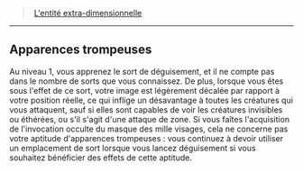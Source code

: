 ﻿---
!Generic
Id: warlock_extradimensional_hd.md#apparences-trompeuses
ParentLink: warlock_extradimensional_hd.md#lentité-extra-dimensionnelle
Name: Apparences trompeuses
ParentName: L'entité extra-dimensionnelle
NameLevel: 2
---
> [L'entité extra-dimensionnelle](hd_warlock_extradimensional.md)

---

## Apparences trompeuses

Au niveau 1, vous apprenez le sort de déguisement, et il ne compte pas dans le nombre de sorts que vous connaissez. De plus, lorsque vous êtes sous l'effet de ce sort, votre image est légèrement décalée par rapport à votre position réelle, ce qui inflige un désavantage à toutes les créatures qui vous attaquent, sauf si elles sont capables de voir les créatures invisibles ou éthérées, ou s'il s'agit d'une attaque de zone. Si vous faîtes l'acquisition de l'invocation occulte du masque des mille visages, cela ne concerne pas votre aptitude d'apparences trompeuses : vous continuez à devoir utiliser un emplacement de sort lorsque vous lancez déguisement si vous souhaitez bénéficier des effets de cette aptitude.

